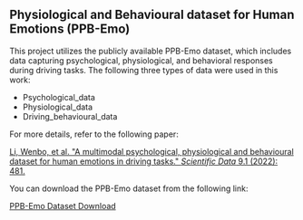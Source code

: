 ## Physiological and Behavioural dataset for Human Emotions (PPB-Emo)

This project utilizes the publicly available PPB-Emo dataset, which includes data capturing psychological, physiological, and behavioral responses during driving tasks. The following three types of data were used in this work:

- Psychological_data
- Physiological_data
- Driving_behavioural_data

For more details, refer to the following paper:

[Li, Wenbo, et al. "A multimodal psychological, physiological and behavioural dataset for human emotions in driving tasks." *Scientific Data* 9.1 (2022): 481.](https://www.nature.com/articles/s41597-022-01557-2)

You can download the PPB-Emo dataset from the following link:

[PPB-Emo Dataset Download](https://springernature.figshare.com/collections/PPB-Emo_A_multimodal_psychological_physiological_and_behavioural_dataset_for_human_emotions_in_driving_tasks/5744171)
